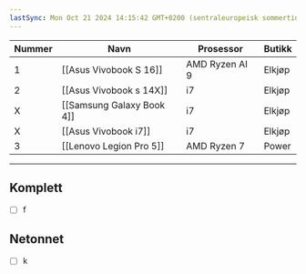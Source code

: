 ```yaml
---
lastSync: Mon Oct 21 2024 14:15:42 GMT+0200 (sentraleuropeisk sommertid)
---
```


| Nummer | Navn                      | Prosessor      | Butikk |
| ------ | ------------------------- | -------------- | ------ |
| 1      | [[Asus Vivobook S 16]]    | AMD Ryzen AI 9 | Elkjøp |
| 2      | [[Asus Vivobook s 14X]]   | i7             | Elkjøp |
| X      | [[Samsung Galaxy Book 4]] | i7             | Elkjøp |
| X      | [[Asus Vivobook i7]]      | i7             | Elkjøp |
| 3      | [[Lenovo Legion Pro 5]]   | AMD Ryzen 7    | Power  |

---
## Komplett 
- [ ] f
## Netonnet
- [ ] k

